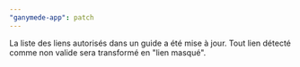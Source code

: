 ```yaml
---
"ganymede-app": patch
---
```


La liste des liens autorisés dans un guide a été mise à jour. Tout lien détecté comme non valide sera transformé en "lien masqué".

